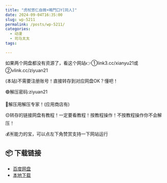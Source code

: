 ```yaml
---
title: "虎杖悠仁自微+鳴門口Y[同人]"
date: 2024-09-04T16:35:00
slug: wp-5211
permalink: /posts/wp-5211/
categories:
  - 动漫
  - 司马太太
tags:

---
```


如果两个网盘都没有资源了，看这个网站👉①link3.cc/xianyu21或②vlink.cc/ziyuan21

(本站)不需要注册账号！直接转存到对应网盘OK？懂吧！

🟢解压密码:ziyuan21

🔵解压用解压专家！(应用商店有)

🟡转存的链接网盘有教程！一定要看教程！按教程操作！不按教程操作你不会解压！

💰🈶能力的宝，可以点左下角赞赏支持一下网站运行

## 📦 下载链接
- [百度网盘](https://blziyuan21.com/pay-download/5211?key=887128089b&down_id=0)
- [本地下载](https://blziyuan21.com/pay-download/5211?key=887128089b&down_id=1)

